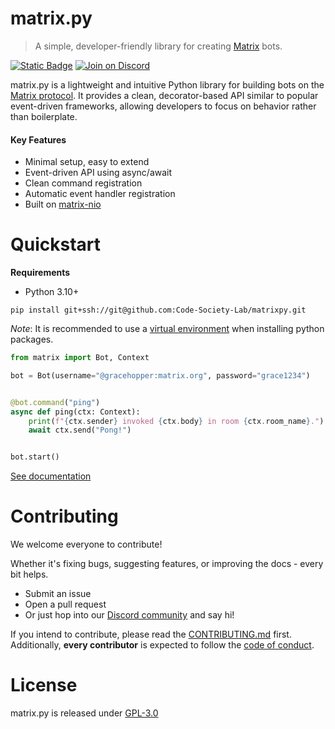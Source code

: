 # matrix.py
> A simple, developer-friendly library for creating [Matrix](https://matrix.org) bots.

[![Static Badge](https://img.shields.io/badge/%F0%9F%93%9A-Documentation-%235c5c5c)](https://github.com/Code-Society-Lab/matrixpy/wiki)
[![Join on Discord](https://discordapp.com/api/guilds/823178343943897088/widget.png?style=shield)](https://discord.gg/code-society-823178343943897088)

matrix.py is a lightweight and intuitive Python library for building bots on
the [Matrix protocol]([Matrix](https://matrix.org)). It provides a clean,
decorator-based API similar to popular event-driven frameworks, allowing
developers to focus on behavior rather than boilerplate.

#### Key Features
- Minimal setup, easy to extend
- Event-driven API using async/await
- Clean command registration
- Automatic event handler registration
- Built on [matrix-nio](https://github.com/matrix-nio/matrix-nio)

# Quickstart

**Requirements**
- Python 3.10+

```
pip install git+ssh://git@github.com:Code-Society-Lab/matrixpy.git
```

*Note*: It is recommended to use a [virtual environment](https://packaging.python.org/en/latest/guides/installing-using-pip-and-virtual-environments/) when installing python packages.


```python
from matrix import Bot, Context

bot = Bot(username="@gracehopper:matrix.org", password="grace1234")


@bot.command("ping")
async def ping(ctx: Context):
    print(f"{ctx.sender} invoked {ctx.body} in room {ctx.room_name}.")
    await ctx.send("Pong!")


bot.start()
```


[See documentation](https://github.com/Code-Society-Lab/matrixpy/wiki)

# Contributing
We welcome everyone to contribute! 

Whether it's fixing bugs, suggesting features, or improving the docs - every bit helps.
- Submit an issue
- Open a pull request
- Or just hop into our [Discord community](https://discord.gg/code-society-823178343943897088) and say hi!

If you intend to contribute, please read the [CONTRIBUTING.md](./CONTRIBUTING.md) first. Additionally, **every contributor** is expected to follow the [code of conduct](./CODE_OF_CONDUCT.md).

# License
matrix.py is released under [GPL-3.0](https://opensource.org/license/gpl-3-0)
